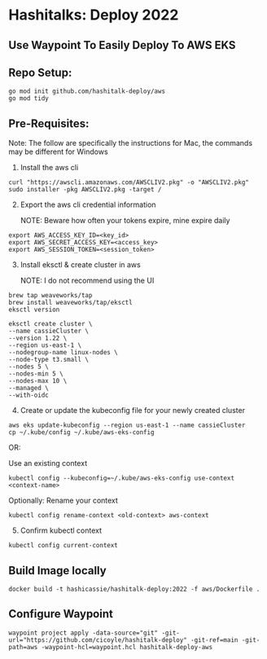 # Hashitalks: Deploy 2022

## Use Waypoint To Easily Deploy To AWS EKS

## Repo Setup:
```
go mod init github.com/hashitalk-deploy/aws
go mod tidy
```

## Pre-Requisites:
Note: The follow are specifically the instructions for Mac, the commands may be different for Windows

1. Install the aws cli

```
curl "https://awscli.amazonaws.com/AWSCLIV2.pkg" -o "AWSCLIV2.pkg"
sudo installer -pkg AWSCLIV2.pkg -target /
```

2. Export the aws cli credential information

   NOTE: Beware how often your tokens expire, mine expire daily
```
export AWS_ACCESS_KEY_ID=<key_id>
export AWS_SECRET_ACCESS_KEY=<access_key>
export AWS_SESSION_TOKEN=<session_token>
```

3. Install eksctl & create cluster in aws

   NOTE: I do not recommend using the UI
```
brew tap weaveworks/tap
brew install weaveworks/tap/eksctl
eksctl version

eksctl create cluster \
--name cassieCluster \  
--version 1.22 \
--region us-east-1 \        
--nodegroup-name linux-nodes \
--node-type t3.small \
--nodes 5 \
--nodes-min 5 \
--nodes-max 10 \
--managed \
--with-oidc
```

4. Create or update the kubeconfig file for your newly created cluster
```
aws eks update-kubeconfig --region us-east-1 --name cassieCluster
cp ~/.kube/config ~/.kube/aws-eks-config
```
OR: 
   
Use an existing context
```
kubectl config --kubeconfig=~/.kube/aws-eks-config use-context <context-name>
```

Optionally: Rename your context
```
kubectl config rename-context <old-context> aws-context
```

5. Confirm kubectl context
```
kubectl config current-context
```

## Build Image locally
```
docker build -t hashicassie/hashitalk-deploy:2022 -f aws/Dockerfile . 
```


## Configure Waypoint
```
waypoint project apply -data-source="git" -git-url="https://github.com/cicoyle/hashitalk-deploy" -git-ref=main -git-path=aws -waypoint-hcl=waypoint.hcl hashitalk-deploy-aws
```